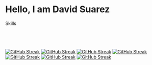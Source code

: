 <h1 > Hello, I am David Suarez  </h1




# Skills
## <br>
[![GitHub Streak](https://img.shields.io/badge/html-orange?style=for-the-badge&logo=html5&logoColor=orange&labelColor=5f6368)](https://git.io/streak-stats) 
[![GitHub Streak](https://img.shields.io/badge/CSS-blue?style=for-the-badge&logo=css3&logoColor=blue&labelColor=5f6368)](https://git.io/streak-stats) 
[![GitHub Streak](https://img.shields.io/badge/javascript-yellow?style=for-the-badge&logo=javascript&logoColor=yellow&labelColor=5f6368)](https://git.io/streak-stats) 
[![GitHub Streak](https://img.shields.io/badge/MySQL-4479A1?style=for-the-badge&logo=mysql&logoColor=white&labelColor=5f6368)](https://git.io/streak-stats) 
[![GitHub Streak](https://img.shields.io/badge/python-blue?style=for-the-badge&logo=python&logoColor=white&labelColor=5f6368)](https://git.io/streak-stats) 
[![GitHub Streak](https://img.shields.io/badge/Terminal-blue?style=for-the-badge&logo=iTerm2&logoColor=black&labelColor=5f6368)](https://git.io/streak-stats)
[![GitHub Streak](https://img.shields.io/badge/vs%20code-blue?style=for-the-badge&logo=visualstudiocode&logoColor=black&labelColor=5f6368)](https://git.io/streak-stats)



